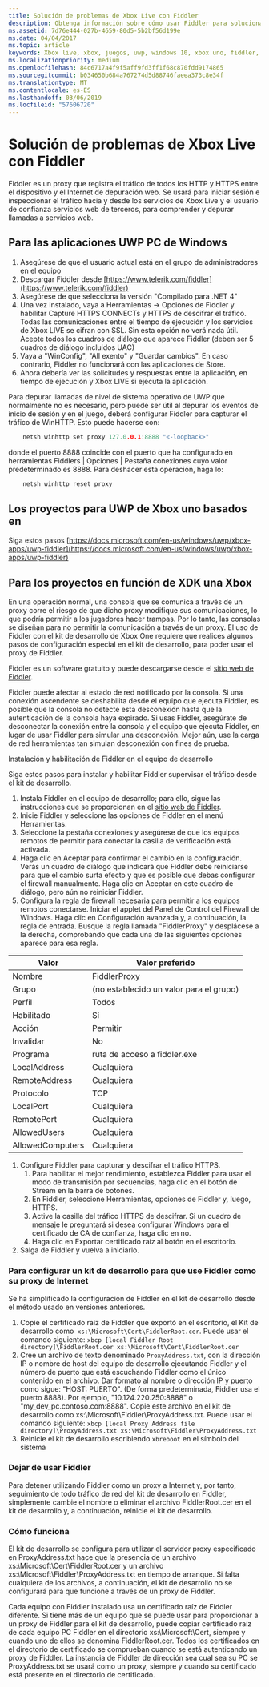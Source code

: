 ```yaml
---
title: Solución de problemas de Xbox Live con Fiddler
description: Obtenga información sobre cómo usar Fiddler para solucionar problemas con llamadas de servicio de Xbox Live.
ms.assetid: 7d76e444-027b-4659-80d5-5b2bf56d199e
ms.date: 04/04/2017
ms.topic: article
keywords: Xbox live, xbox, juegos, uwp, windows 10, xbox uno, fiddler, llamadas de servicio y solución de problemas
ms.localizationpriority: medium
ms.openlocfilehash: 84c6717a4f9f5aff9fd3ff1f68c870fdd9174865
ms.sourcegitcommit: b034650b684a767274d5d88746faeea373c8e34f
ms.translationtype: MT
ms.contentlocale: es-ES
ms.lasthandoff: 03/06/2019
ms.locfileid: "57606720"
---
```

# <a name="troubleshooting-xbox-live-using-fiddler"></a>Solución de problemas de Xbox Live con Fiddler

Fiddler es un proxy que registra el tráfico de todos los HTTP y HTTPS entre el dispositivo y el Internet de depuración web. Se usará para iniciar sesión e inspeccionar el tráfico hacia y desde los servicios de Xbox Live y el usuario de confianza servicios web de terceros, para comprender y depurar llamadas a servicios web.

## <a name="for-windows-uwp-pc-apps"></a>Para las aplicaciones UWP PC de Windows

1. Asegúrese de que el usuario actual está en el grupo de administradores en el equipo
1. Descargar Fiddler desde [https://www.telerik.com/fiddler](https://www.telerik.com/fiddler)
1. Asegúrese de que selecciona la versión "Compilado para .NET 4"
1. Una vez instalado, vaya a Herramientas -> Opciones de Fiddler y habilitar Capture HTTPS CONNECTs y HTTPS de descifrar el tráfico.  Todas las comunicaciones entre el tiempo de ejecución y los servicios de Xbox LIVE se cifran con SSL.  Sin esta opción no verá nada útil.  Acepte todos los cuadros de diálogo que aparece Fiddler (deben ser 5 cuadros de diálogo incluidos UAC)
1. Vaya a "WinConfig", "All exento" y "Guardar cambios".  En caso contrario, Fiddler no funcionará con las aplicaciones de Store.
1. Ahora debería ver las solicitudes y respuestas entre la aplicación, en tiempo de ejecución y Xbox LIVE si ejecuta la aplicación.

Para depurar llamadas de nivel de sistema operativo de UWP que normalmente no es necesario, pero puede ser útil al depurar los eventos de inicio de sesión y en el juego, deberá configurar Fiddler para capturar el tráfico de WinHTTP.
Esto puede hacerse con:
```cpp
    netsh winhttp set proxy 127.0.0.1:8888 "<-loopback>"
```
donde el puerto 8888 coincide con el puerto que ha configurado en herramientas Fiddlers | Opciones | Pestaña conexiones cuyo valor predeterminado es 8888.
Para deshacer esta operación, haga lo:
```cpp
    netsh winhttp reset proxy
```

## <a name="for-xbox-one-uwp-based-projects"></a>Los proyectos para UWP de Xbox uno basados en

Siga estos pasos [https://docs.microsoft.com/en-us/windows/uwp/xbox-apps/uwp-fiddler](https://docs.microsoft.com/en-us/windows/uwp/xbox-apps/uwp-fiddler)

## <a name="for-xbox-one-xdk-based-projects"></a>Para los proyectos en función de XDK una Xbox

En una operación normal, una consola que se comunica a través de un proxy corre el riesgo de que dicho proxy modifique sus comunicaciones, lo que podría permitir a los jugadores hacer trampas. Por lo tanto, las consolas se diseñan para no permitir la comunicación a través de un proxy. El uso de Fiddler con el kit de desarrollo de Xbox One requiere que realices algunos pasos de configuración especial en el kit de desarrollo, para poder usar el proxy de Fiddler.

Fiddler es un software gratuito y puede descargarse desde el [sitio web de Fiddler](https://www.telerik.com/fiddler/).

Fiddler puede afectar al estado de red notificado por la consola. Si una conexión ascendente se deshabilita desde el equipo que ejecuta Fiddler, es posible que la consola no detecte esta desconexión hasta que la autenticación de la consola haya expirado. Si usas Fiddler, asegúrate de desconectar la conexión entre la consola y el equipo que ejecuta Fiddler, en lugar de usar Fiddler para simular una desconexión. Mejor aún, use la carga de red herramientas tan simulan desconexión con fines de prueba.

Instalación y habilitación de Fiddler en el equipo de desarrollo

Siga estos pasos para instalar y habilitar Fiddler supervisar el tráfico desde el kit de desarrollo.

1. Instala Fiddler en el equipo de desarrollo; para ello, sigue las instrucciones que se proporcionan en el [sitio web de Fiddler](https://www.telerik.com/fiddler/).
1. Inicie Fiddler y seleccione las opciones de Fiddler en el menú Herramientas.
1. Seleccione la pestaña conexiones y asegúrese de que los equipos remotos de permitir para conectar la casilla de verificación está activada.
1. Haga clic en Aceptar para confirmar el cambio en la configuración. Verás un cuadro de diálogo que indicará que Fiddler debe reiniciarse para que el cambio surta efecto y que es posible que debas configurar el firewall manualmente. Haga clic en Aceptar en este cuadro de diálogo, pero aún no reiniciar Fiddler.
1. Configura la regla de firewall necesaria para permitir a los equipos remotos conectarse. Iniciar el applet del Panel de Control del Firewall de Windows. Haga clic en Configuración avanzada y, a continuación, la regla de entrada. Busque la regla llamada "FiddlerProxy" y desplácese a la derecha, comprobando que cada una de las siguientes opciones aparece para esa regla.

| Valor          | Valor preferido                |
|------------------|--------------------------------|
| Nombre             | FiddlerProxy                   |
| Grupo            | (no establecido un valor para el grupo) |
| Perfil          | Todos                            |
| Habilitado          | Sí                            |
| Acción           | Permitir                          |
| Invalidar         | No                             |
| Programa          | ruta de acceso a fiddler.exe            |
| LocalAddress     | Cualquiera                            |
| RemoteAddress    | Cualquiera                            |
| Protocolo         | TCP                            |
| LocalPort        | Cualquiera                            |
| RemotePort       | Cualquiera                            |
| AllowedUsers     | Cualquiera                            |
| AllowedComputers | Cualquiera                            |


1. Configure Fiddler para capturar y descifrar el tráfico HTTPS.
    1. Para habilitar el mejor rendimiento, establezca Fiddler para usar el modo de transmisión por secuencias, haga clic en el botón de Stream en la barra de botones.
    1. En Fiddler, seleccione Herramientas, opciones de Fiddler y, luego, HTTPS.
    1. Active la casilla del tráfico HTTPS de descifrar. Si un cuadro de mensaje le preguntará si desea configurar Windows para el certificado de CA de confianza, haga clic en no.
    1. Haga clic en Exportar certificado raíz al botón en el escritorio.
1. Salga de Fiddler y vuelva a iniciarlo.

### <a name="to-configure-a-dev-kit-to-use-fiddler-as-its-proxy-to-the-internet"></a>Para configurar un kit de desarrollo para que use Fiddler como su proxy de Internet
Se ha simplificado la configuración de Fiddler en el kit de desarrollo desde el método usado en versiones anteriores.

1. Copie el certificado raíz de Fiddler que exportó en el escritorio, el Kit de desarrollo como``` xs:\Microsoft\Cert\FiddlerRoot.cer```.  Puede usar el comando siguiente:  ```xbcp [local Fiddler Root directory]\FiddlerRoot.cer xs:\Microsoft\Cert\FiddlerRoot.cer```
1. Cree un archivo de texto denominado ```ProxyAddress.txt```, con la dirección IP o nombre de host del equipo de desarrollo ejecutando Fiddler y el número de puerto que está escuchando Fiddler como el único contenido en el archivo. Dar formato al nombre o dirección IP y puerto como sigue: "HOST: PUERTO". (De forma predeterminada, Fiddler usa el puerto 8888). Por ejemplo, "10.124.220.250:8888" o "my_dev_pc.contoso.com:8888". Copie este archivo en el kit de desarrollo como xs:\Microsoft\Fiddler\ProxyAddress.txt.  Puede usar el comando siguiente:  ```xbcp [local Proxy Address file directory]\ProxyAddress.txt xs:\Microsoft\Fiddler\ProxyAddress.txt```
1. Reinicie el kit de desarrollo escribiendo ```xbreboot``` en el símbolo del sistema

### <a name="to-stop-using-fiddler"></a>Dejar de usar Fiddler

Para detener utilizando Fiddler como un proxy a Internet y, por tanto, seguimiento de todo tráfico de red del kit de desarrollo en Fiddler, simplemente cambie el nombre o eliminar el archivo FiddlerRoot.cer en el kit de desarrollo y, a continuación, reinicie el kit de desarrollo.

### <a name="how-it-works"></a>Cómo funciona

El kit de desarrollo se configura para utilizar el servidor proxy especificado en ProxyAddress.txt hace que la presencia de un archivo xs:\Microsoft\Cert\FiddlerRoot.cer y un archivo xs:\Microsoft\Fiddler\ProxyAddress.txt en tiempo de arranque. Si falta cualquiera de los archivos, a continuación, el kit de desarrollo no se configurará para que funcione a través de un proxy de Fiddler.

Cada equipo con Fiddler instalado usa un certificado raíz de Fiddler diferente. Si tiene más de un equipo que se puede usar para proporcionar a un proxy de Fiddler para el kit de desarrollo, puede copiar certificado raíz de cada equipo PC Fiddler en el directorio xs:\Microsoft\Cert, siempre y cuando uno de ellos se denomina FiddlerRoot.cer. Todos los certificados en el directorio de certificado se comprueban cuando se está autenticando un proxy de Fiddler. La instancia de Fiddler de dirección sea cual sea su PC se ProxyAddress.txt se usará como un proxy, siempre y cuando su certificado está presente en el directorio de certificado.
